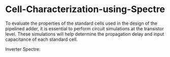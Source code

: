 # Cell-Characterization-using-Spectre
To evaluate the properties of the standard cells used in the design of the pipelined adder, it is essential to perform circuit simulations at the transistor level. These simulations will help determine the propagation delay and input capacitance of each standard cell.

Inverter Spectre:

